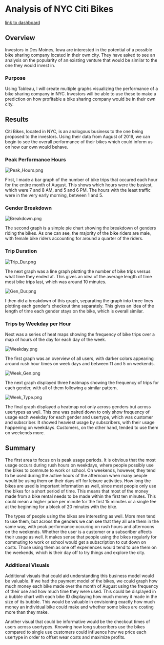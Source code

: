 # Analysis of NYC Citi Bikes
[link to dashboard](https://public.tableau.com/app/profile/rowena.quinn/viz/NYCCitiBikes_16490063899820/Story1?publish=yes)
## Overview
Investors in Des Moines, Iowa are interested in the potential of a possible bike sharing company located in their own city. They have asked to see an analysis on the popularity of an existing venture that would be similar to the one they would invest in.
### Purpose
Using Tableau, I will create multiple graphs visualizing the performance of a bike sharing company in NYC. Investors will be able to use these to make a prediction on how profitable a bike sharing company would be in their own city.
## Results
Citi Bikes, located in NYC, is an analogous business to the one being proposed to the investors. Using their data from August of 2019, we can begin to see the overall performance of their bikes which could inform us on how our own would behave. 
### Peak Performance Hours
![Peak_Hours.png](https://github.com/Lavernus/Bikesharing/blob/main/Images/Peak_Hours.png)

First, I made a bar graph of the number of bike trips that occured each hour for the entire month of August. This shows which hours were the busiest, which were 7 and 8 AM, and 5 and 6 PM. The hours with the least traffic were in the very early morning, between 1 and 5.
### Gender Breakdown
![Breakdown.png](https://github.com/Lavernus/Bikesharing/blob/main/Images/Breakdown.png)

The second graph is a simple pie chart showing the breakdown of genders riding the bikes. As one can see, the majority of the bike riders are male, with female bike riders accounting for around a quarter of the riders.
### Trip Duration
![Trip_Dur.png](https://github.com/Lavernus/Bikesharing/blob/main/Images/Trip_Dur.png)

The next graph was a line graph plotting the number of bike trips versus what time they ended at. This gives an idea of the average length of time most bike trips last, which was around 10 minutes.

![Gen_Dur.png](https://github.com/Lavernus/Bikesharing/blob/main/Images/Gen_Dur.png)

I then did a breakdown of this graph, separating the graph into three lines plotting each gender's checkout time separately. This gives an idea of the length of time each gender stays on the bike, which is overall similar.
### Trips by Weekday per Hour
Next was a series of heat maps showing the frequency of bike trips over a map of hours of the day for each day of the week.

![Weekday.png](https://github.com/Lavernus/Bikesharing/blob/main/Images/Weekday.png)

The first graph was an overview of all users, with darker colors appearing around rush hour times on week days and between 11 and 5 on weekends. 

![Week_Gen.png](https://github.com/Lavernus/Bikesharing/blob/main/Images/Week_Gen.png)

The next graph displayed three heatmaps showing the frequency of trips for each gender, with all of them following a similar pattern.

![Week_Type.png](https://github.com/Lavernus/Bikesharing/blob/main/Images/Week_Type.png)

The final graph displayed a heatmap not only across genders but across usertypes as well. This one was paired down to only show frequency of usage each weekday for each gender and usertype, which was customer and subscriber. It showed heaviest usage by subscribers, with their usage happening on weekdays. Customers, on the other hand, tended to use them on weekends more.
## Summary
The first area to focus on is peak usage periods. It is obvious that the most usage occurs during rush hours on weekdays, where people possibly use the bikes to commute to work or school. On weekends, however, they tend to be used during the active hours of the afternoon when many people would be using them on their days off for leisure activities. How long the bikes are used is important information as well, since most people only use the bikes for a short period of time. This means that most of the money made from a bike rental needs to be made within the first ten minutes. This could mean a higher price per minute for the first 15 minutes or a single fee at the beginning for a block of 20 minutes with the bike. 

The types of people using the bikes are interesting as well. More men tend to use them, but across the genders we can see that they all use them in the same way, with peak performance occuring on rush hours and afternoons on the weekends. Whether the user is a customer or a subscriber affects their usage as well. It makes sense that people using the bikes regularly for commuting to work or school would get a subscription to cut down on costs. Those using them as one off experiences would tend to use them on the weekends, which is their day off to try things and explore the city. 

### Additional Visuals
Additional visuals that could aid understanding this business model would be valuable. If we had the payment model of the bikes, we could graph how much money each bike made over the month of August using the frequency of their use and how much time they were used. This could be displayed in a bubble chart with each bike ID displaying how much money it made in the size of its bubble. This would be valuable in envisioning exactly how much money an individual bike could make and whether some bikes are costing more than they make.  

Another visual that could be informative would be the checkout times of users across usertypes. Knowing how long subscribers use the bikes compared to single use customers could influence how we price each usertype in order to offset wear costs and maximize profits.
